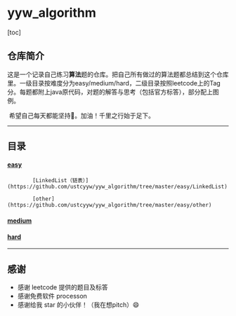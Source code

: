 # yyw_algorithm
[toc]

## 仓库简介

​	这是一个记录自己练习**算法**题的仓库。把自己所有做过的算法题都总结到这个仓库里。一级目录按难度分为easy/medium/hard，二级目录按照leetcode上的Tag分。每题都附上java原代码，对题的解答与思考（包括官方标答），部分配上图例。

​	希望自己每天都能坚持:muscle:。加油！千里之行始于足下。

---



## 目录

#### 	[easy](https://github.com/ustcyyw/yyw_algorithm/tree/master/easy)

 			[LinkedList（链表）](https://github.com/ustcyyw/yyw_algorithm/tree/master/easy/LinkedList)

 			[other](https://github.com/ustcyyw/yyw_algorithm/tree/master/easy/other)

#### 	[medium]()

#### 	[hard]()

---



## 感谢

* 感谢 leetcode 提供的题目及标答
* 感谢免费软件 processon
* 感谢给我 star 的小伙伴！（我在想pitch）:smile:
